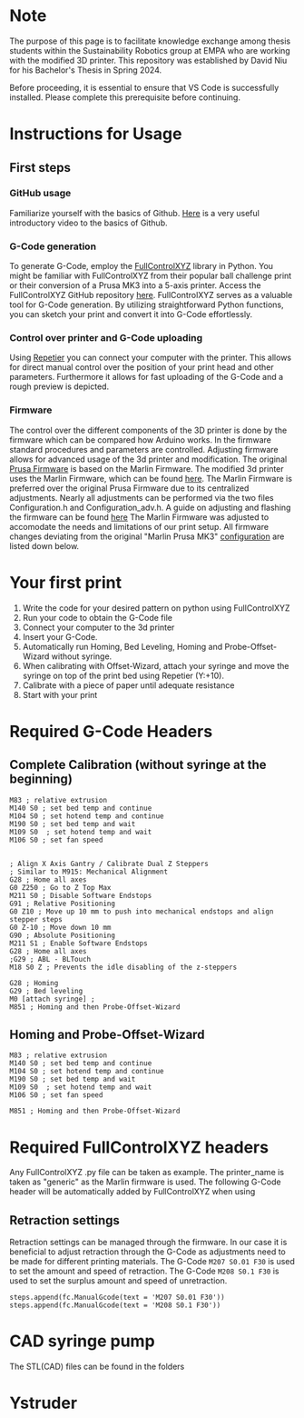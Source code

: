 # Note
The purpose of this page is to facilitate knowledge exchange among thesis students within the Sustainability Robotics group at EMPA who are working with the modified 3D printer. This repository was established by David Niu for his Bachelor's Thesis in Spring 2024.

Before proceeding, it is essential to ensure that VS Code is successfully installed. Please complete this prerequisite before continuing.



# Instructions for Usage



## First steps
### GitHub usage
Familiarize yourself with the basics of Github. [Here](https://youtu.be/mJ-qvsxPHpY?si=aq6SG8-PyCSHJKKq) is a very useful introductory video to the basics of Github.

### G-Code generation 
To generate G-Code, employ the [FullControlXYZ](https://fullcontrol.xyz/) library in Python. You might be familiar with FullControlXYZ from their popular ball challenge print or their conversion of a Prusa MK3 into a 5-axis printer. Access the FullControlXYZ GitHub repository [here](https://github.com/FullControlXYZ/fullcontrol). FullControlXYZ serves as a valuable tool for G-Code generation. By utilizing straightforward Python functions, you can sketch your print and convert it into G-Code effortlessly.
### Control over printer and G-Code uploading
Using [Repetier](https://www.repetier.com/) you can connect your computer with the printer. This allows for direct manual control over the position of your print head and other parameters. Furthermore it allows for fast uploading of the G-Code and a rough preview is depicted.

### Firmware
The control over the different components of the 3D printer is done by the firmware which can be compared how Arduino works. In the firmware standard procedures and parameters are controlled. Adjusting firmware allows for advanced usage of the 3d printer and modification. The original [Prusa Firmware](https://github.com/prusa3d/Prusa-Firmware) is based on the Marlin Firmware. The modified 3d printer uses the Marlin Firmware, which can be found [here](https://marlinfw.org/). The Marlin Firmware is preferred over the original Prusa Firmware due to its centralized adjustments. Nearly all adjustments can be performed via the two files Configuration.h and Configuration_adv.h. A guide on adjusting and flashing the firmware can be found [here](https://youtu.be/eq_ygvHF29I?si=oBdEPBt3eG3QWW10.)
The Marlin Firmware was adjusted to accomodate the needs and limitations of our print setup. All firmware changes deviating from the original "Marlin Prusa MK3" [configuration](https://github.com/MarlinFirmware/Configurations) are listed down below.

# Your first print
1. Write the code for your desired pattern on python using FullControlXYZ
2. Run your code to obtain the G-Code file
3. Connect your computer to the 3d printer
4. Insert your G-Code.
5. Automatically run Homing, Bed Leveling, Homing and Probe-Offset-Wizard without syringe.
6. When calibrating with Offset-Wizard, attach your syringe and move the syringe on top of the print bed using Repetier (Y:+10).
7. Calibrate with a piece of paper until adequate resistance
8. Start with your print

# Required G-Code Headers
## Complete Calibration (without syringe at the beginning)
```
M83 ; relative extrusion
M140 S0 ; set bed temp and continue
M104 S0 ; set hotend temp and continue
M190 S0 ; set bed temp and wait
M109 S0  ; set hotend temp and wait
M106 S0 ; set fan speed


; Align X Axis Gantry / Calibrate Dual Z Steppers
; Similar to M915: Mechanical Alignment
G28 ; Home all axes
G0 Z250 ; Go to Z Top Max
M211 S0 ; Disable Software Endstops
G91 ; Relative Positioning
G0 Z10 ; Move up 10 mm to push into mechanical endstops and align stepper steps
G0 Z-10 ; Move down 10 mm
G90 ; Absolute Positioning
M211 S1 ; Enable Software Endstops
G28 ; Home all axes
;G29 ; ABL - BLTouch
M18 S0 Z ; Prevents the idle disabling of the z-steppers

G28 ; Homing
G29 ; Bed leveling
M0 [attach syringe] ; 
M851 ; Homing and then Probe-Offset-Wizard
```
## Homing and Probe-Offset-Wizard
```
M83 ; relative extrusion
M140 S0 ; set bed temp and continue
M104 S0 ; set hotend temp and continue
M190 S0 ; set bed temp and wait
M109 S0  ; set hotend temp and wait
M106 S0 ; set fan speed

M851 ; Homing and then Probe-Offset-Wizard
```
# Required FullControlXYZ headers
Any FullControlXYZ .py file can be taken as example. The printer_name is taken as "generic" as the Marlin firmware is used.
The following G-Code header will be automatically added by FullControlXYZ when using 




## Retraction settings
Retraction settings can be managed through the firmware. In our case it is beneficial to adjust retraction through the G-Code as adjustments need to be made for different printing materials. The G-Code ```M207 S0.01 F30``` is used to set the amount and speed of retraction. The G-Code ```M208 S0.1 F30``` is used to set the surplus amount and speed of unretraction.
```
steps.append(fc.ManualGcode(text = 'M207 S0.01 F30'))
steps.append(fc.ManualGcode(text = 'M208 S0.1 F30'))
```


# CAD syringe pump
The STL(CAD) files can be found in the folders




# Ystruder
